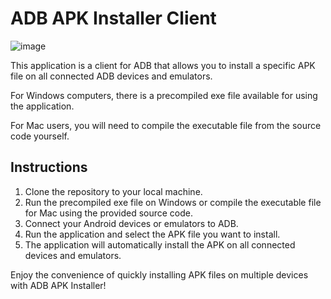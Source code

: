 # ADB APK Installer Client
![image](https://github.com/pulya-na-vullet/apkAutoInstaller/assets/61897393/206f781e-65d6-4512-a010-77cb1c2e02ac)

This application is a client for ADB that allows you to install a specific APK file on all connected ADB devices and emulators.

For Windows computers, there is a precompiled exe file available for using the application.

For Mac users, you will need to compile the executable file from the source code yourself.

## Instructions
1. Clone the repository to your local machine.
2. Run the precompiled exe file on Windows or compile the executable file for Mac using the provided source code.
3. Connect your Android devices or emulators to ADB.
4. Run the application and select the APK file you want to install.
5. The application will automatically install the APK on all connected devices and emulators.

Enjoy the convenience of quickly installing APK files on multiple devices with ADB APK Installer!
